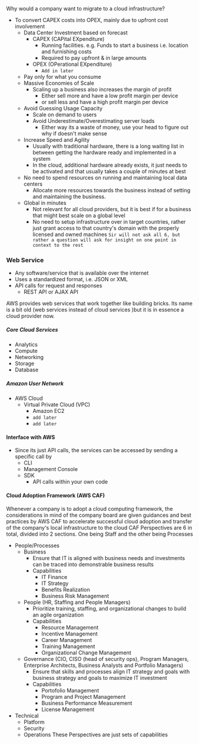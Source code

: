 Why would a company want to migrate to a cloud infrastructure?
- To convert CAPEX costs into OPEX, mainly due to upfront cost involvement
	- Data Center Investment based on forecast
		- CAPEX (CAPital EXpenditure)
			- Running facilities. e.g. Funds to start a business i.e. location and furnishing costs
			- Required to pay upfront & in large amounts
		- OPEX (OPerational EXpenditure)
			- `Add in later`
	- Pay only for what you consume
	- Massive Economies of Scale
		- Scaling up a business also increases the margin of profit
			- Either sell more and have a low profit margin per device
			- or sell less and have a high profit margin per device
	- Avoid Guessing Usage Capacity
		- Scale on demand to users
		- Avoid Underestimate/Overestimating server loads
			- Either way its a waste of money, use your head to figure out why if doesn't make sense
	- Increase Speed and Agility
		- Usually with traditional hardware, there is a long waiting list in between getting the hardware ready and implemented in a system
		- In the cloud, additional hardware already exists, it just needs to be activated and that usually takes a couple of minutes at best
	- No need to spend resources on running and maintaining local data centers
		- Allocate more resources towards the business instead of setting and maintaining the business.
	- Global in minutes
		- Not relevant for all cloud providers, but it is best if for a business that might best scale on a global level
		- No need to setup infrastructure over in target countries, rather just grant access to that country's domain with the properly licensed and owned machines
`Sir will not ask all 6, but rather a question will ask for insight on one point in context to the rest`

### Web Service
- Any software/service that is available over the internet
- Uses a standardized format, i.e. JSON or XML
- API calls for request and responses 
	- REST API or AJAX API

AWS provides web services that work together like building bricks. Its name is a bit old (web services instead of cloud services )but it is in essence a cloud provider now. 

##### Core Cloud Services
- Analytics
- Compute
- Networking
- Storage
- Database

##### Amazon User Network
- AWS Cloud
	- Virtual Private Cloud (VPC)
		- Amazon EC2
		- `add later`
		- `add later`


#### Interface with AWS
- Since its just API calls, the services can be accessed by sending a specific call by 
	- CLI
	- Management Console
	- SDK 
		- API calls within your own code


#### Cloud Adoption Framework (AWS CAF)
Whenever a company is to adopt a cloud computing framework, the considerations in mind of the company board are given guidances and best practices by AWS CAF to accelerate successful cloud adoption and transfer of the company's local infrastructure to the cloud
CAF Perspectives are 6 in total, divided into 2 sections. One being Staff and the other being Processes
- People/Processes
	- Business
		- Ensure that IT is aligned with business needs and investments can be traced into demonstrable business results
		- Capabilities
			- IT Finance
			- IT Strategy
			- Benefits Realization
			- Business Risk Management
	- People (HR, Staffing and People Managers)
		- Prioritize training, staffing, and organizational changes to build an agile organization
		- Capabilities
			- Resource Management
			- Incentive Management
			- Career Management
			- Training Management
			- Organizational Change Management
	- Governance (CIO, CISO (head of security ops), Program Managers, Enterprise Architects, Business Analysts and Portfolio Managers)
		- Ensure that skills and processes align IT strategy and goals with business strategy and goals to maximize IT investment
		- Capabilities
			- Portofolio Management
			- Program and Project Management
			- Business Performance Measurement
			- License Management
- Technical
	- Platform
	- Security
	- Operations
These Perspectives are just sets of capabilities
